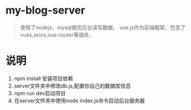 ﻿# my-blog-server

> 使用了nodejs，mysql做完后台读写数据， vue.js作为前端框架，包含了vuex,axios,vue-router等插件。


# 说明
<ol>
<li>npm install 安装项目依赖
</li>
<li>server文件夹中修改db.js,配置你自己的数据库信息</li>
<li>npm run dev启动项目</li>
<li>在server文件夹中使用node index.js命令启动后台服务器</li>
</ol>
